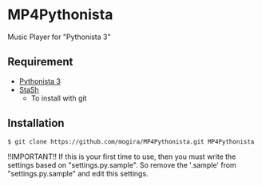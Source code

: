 # MP4Pythonista

Music Player for "Pythonista 3"

## Requirement

* [Pythonista 3](http://omz-software.com/pythonista/)
* [StaSh](https://github.com/ywangd/stash)
    * To install with git

## Installation

    $ git clone https://github.com/mogira/MP4Pythonista.git MP4Pythonista

!!IMPORTANT!!
If this is your first time to use, then you must write the settings based on "settings.py.sample".
So remove the '.sample' from "settings.py.sample" and edit this settings.

